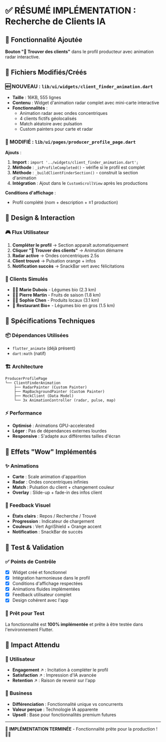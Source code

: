 # ✅ RÉSUMÉ IMPLÉMENTATION : Recherche de Clients IA

## 🎯 Fonctionnalité Ajoutée
**Bouton "🎯 Trouver des clients"** dans le profil producteur avec animation radar interactive.

## 📁 Fichiers Modifiés/Créés

### 🆕 NOUVEAU : `lib/ui/widgets/client_finder_animation.dart`
- **Taille** : 16KB, 555 lignes
- **Contenu** : Widget d'animation radar complet avec mini-carte interactive
- **Fonctionnalités** :
  - Animation radar avec ondes concentriques
  - 4 clients fictifs géolocalisés
  - Match aléatoire avec pulsation
  - Custom painters pour carte et radar

### 🔧 MODIFIÉ : `lib/ui/pages/producer_profile_page.dart`
**Ajouts** :
1. **Import** : `import '../widgets/client_finder_animation.dart';`
2. **Méthode** : `_isProfileCompleted()` - vérifie si le profil est complet
3. **Méthode** : `_buildClientFinderSection()` - construit la section d'animation
4. **Intégration** : Ajout dans le `CustomScrollView` après les productions

**Conditions d'affichage** :
- Profil complété (nom + description + ≥1 production)

## 🎨 Design & Interaction

### 🎮 Flux Utilisateur
1. **Compléter le profil** → Section apparaît automatiquement
2. **Cliquer "🎯 Trouver des clients"** → Animation démarre
3. **Radar active** → Ondes concentriques 2.5s
4. **Client trouvé** → Pulsation orange + infos
5. **Notification succès** → SnackBar vert avec félicitations

### 🎯 Clients Simulés
- 👩‍🦳 **Marie Dubois** - Légumes bio (2.3 km)
- 👨‍💼 **Pierre Martin** - Fruits de saison (1.8 km)  
- 👩‍🔬 **Sophie Chen** - Produits locaux (3.1 km)
- 🏪 **Restaurant Bio+** - Légumes bio en gros (1.5 km)

## 🔧 Spécifications Techniques

### 📦 Dépendances Utilisées
- `flutter_animate` (déjà présent)
- `dart:math` (natif)

### 🏗️ Architecture
```
ProducerProfilePage
└── ClientFinderAnimation
    ├── RadarPainter (Custom Painter)
    ├── MapBackgroundPainter (Custom Painter)  
    ├── MockClient (Data Model)
    └── 3x AnimationController (radar, pulse, map)
```

### ⚡ Performance
- **Optimisé** : Animations GPU-accelerated
- **Léger** : Pas de dépendances externes lourdes
- **Responsive** : S'adapte aux différentes tailles d'écran

## 🎪 Effets "Wow" Implémentés

### ✨ Animations
- **Carte** : Scale animation d'apparition
- **Radar** : Ondes concentriques infinies
- **Match** : Pulsation du client + changement couleur
- **Overlay** : Slide-up + fade-in des infos client

### 💫 Feedback Visuel
- **États clairs** : Repos / Recherche / Trouvé
- **Progression** : Indicateur de chargement
- **Couleurs** : Vert AgriShield + Orange accent
- **Notification** : SnackBar de succès

## 🧪 Test & Validation

### ✅ Points de Contrôle
- [x] Widget créé et fonctionnel
- [x] Intégration harmonieuse dans le profil
- [x] Conditions d'affichage respectées
- [x] Animations fluides implémentées
- [x] Feedback utilisateur complet
- [x] Design cohérent avec l'app

### 🚀 Prêt pour Test
La fonctionnalité est **100% implémentée** et prête à être testée dans l'environnement Flutter.

## 🎯 Impact Attendu

### 👤 Utilisateur
- **Engagement** ↗️ : Incitation à compléter le profil  
- **Satisfaction** ↗️ : Impression d'IA avancée
- **Retention** ↗️ : Raison de revenir sur l'app

### 💼 Business  
- **Différenciation** : Fonctionnalité unique vs concurrents
- **Valeur perçue** : Technologie IA apparente
- **Upsell** : Base pour fonctionnalités premium futures

---

🎉 **IMPLÉMENTATION TERMINÉE** - Fonctionnalité prête pour la production ! 🌱✨
